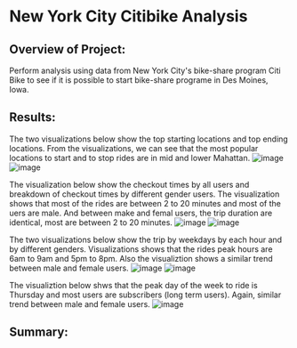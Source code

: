 # New York City Citibike Analysis
## Overview of Project:
Perform analysis using data from New York City's bike-share program Citi Bike to see if it is possible to start bike-share programe in Des Moines, Iowa.
## Results:
The two visualizations below show the top starting locations and top ending locations. From the visualizations, we can see that the most popular locations to start and to stop rides are in mid and lower Mahattan.
![image](https://user-images.githubusercontent.com/108709071/194197786-7985da9e-ba2e-4db6-9047-257c324f8fc2.png)
![image](https://user-images.githubusercontent.com/108709071/194197885-89a72388-bae8-4b2a-bd2a-a38464f4c8be.png)

The visualization below show the checkout times by all users and breakdown of checkout times by different gender users. The visualization shows that most of the rides are between 2 to 20 minutes and most of the uers are male. And between make and femal users, the trip duration are identical, most are between 2 to 20 minutes.
![image](https://user-images.githubusercontent.com/108709071/194198370-ae80fc50-cd1f-416e-a105-c7b1346702da.png)
![image](https://user-images.githubusercontent.com/108709071/194198403-3c445c53-c7e6-4dd1-af2b-22250d7316f5.png)

The two visualizations below show the trip by weekdays by each hour and by different genders. Visualizations shows that the rides peak hours are 6am to 9am and 5pm to 8pm. Also the visualiztion shows a similar trend between male and female users.
![image](https://user-images.githubusercontent.com/108709071/194199205-028c8b33-c595-4575-aa01-8c06d9ddd090.png)
![image](https://user-images.githubusercontent.com/108709071/194199299-c6d0835b-62fe-4eb5-aeeb-e0735acdd398.png)

The visualiztion below shws that the peak day of the week to ride is Thursday and most users are subscribers (long term users). Again, similar trend between male and female users.
![image](https://user-images.githubusercontent.com/108709071/194199939-dc14b554-0186-456a-94f4-09b01b52ba39.png)

## Summary:
